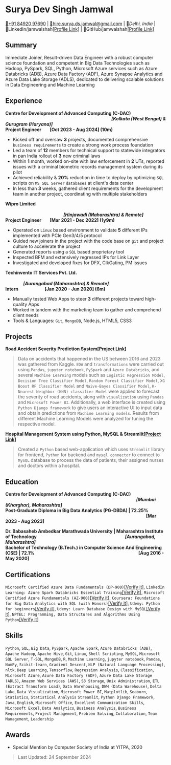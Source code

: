 # Surya Dev Singh Jamwal

[:iphone:+91 84920 97690](tel:+91-84920-97690) | [:email:hire.surya.ds.jamwal@gmail.com](mailto:hire.surya.ds.jamwal@gmail.com) | 📍*Delhi, India* | :link:LinkedIn/jamwalshah[[Profile Link]](https://linkedin.com/in/jamwalshah/) | :link:GitHub/jamwalshah[[Profile Link]](https://github.com/jamwalshah)

## Summary

Immediate Joiner, Result-driven Data Engineer with a robust computer science foundation and competent in Big Data Technologies such as Hadoop, PySpark, SQL, Python, Microsoft Azure services such as Azure Databricks (ADB), Azure Data Factory (ADF), Azure Synapse Analytics and Azure Data Lake Storage (ADLS), dedicated to delivering scalable solutions in Data Engineering and Machine Learning

## Experience

**Centre for Development of Advanced Computing (C-DAC) &nbsp;&ensp;&emsp;&emsp;&emsp;&emsp;&emsp;&emsp;&emsp;&emsp;&emsp;&emsp;&emsp;&emsp;&emsp;&emsp;&emsp;&emsp;&emsp;&emsp;&emsp;&emsp;&emsp;&emsp;&emsp;*[Kolkata (West Bengal) & Gurugram (Haryana)]***\
**Project Engineer &nbsp;&nbsp;&nbsp;&nbsp;&nbsp;&nbsp;  [Oct 2023 - Aug 2024] (10m)**

- Kicked off and oversaw **3** projects, documented comprehensive `business requirements` to create a strong work process foundation
- Led a team of **12** members for technical support to statewide integrators in pan India rollout of **3** new criminal laws
- Within **1** month, worked on-site with law enforcement in **2** UTs, reported issues with a criminal biometric records management system during its pilot
- Achieved reliability & **20%** reduction in time to deploy by optimizing `SQL` scripts on `MS SQL Server` `databases` at client's data center
- In less than **3** weeks, gathered client requirements for the development team in another project, coordinating with multiple stakeholders

**Wipro Limited &nbsp;&emsp;&emsp;&emsp;&emsp;&emsp;&emsp;&emsp;&emsp;&emsp;&emsp;&emsp;&emsp;&emsp;&emsp;&emsp;&emsp;&emsp;&emsp;&emsp;&emsp;&emsp;&emsp;&emsp;&emsp;&emsp;&emsp;&emsp;&emsp;&emsp;&emsp;&emsp;&emsp;&emsp;&emsp;&emsp;&emsp;&emsp;&emsp;&emsp;&emsp;&emsp;&emsp;&emsp;&emsp;&emsp;&emsp;&emsp;&emsp;*[Hinjawadi (Maharashtra) & Remote]***\
**Project Engineer &nbsp;&nbsp;&nbsp;&nbsp;&nbsp;&nbsp;  [Mar 2021 - Dec 2022] (1y9m)**

- Operated on `Linux` based environment to validate **5** different IPs implemented with PCIe Gen3/4/5 protocol
- Guided new joiners in the project with the code base on `git` and project culture to accelerate the project
- Generated reports using a `SQL` based proprietary tool
- Inspected BFM and extensively regressed IPs for Link Layer
- Investigated and developed fixes for DFX, ClkGating, PM issues

**Techinvento IT Services Pvt. Ltd. &nbsp;&emsp;&emsp;&emsp;&emsp;&emsp;&emsp;&emsp;&emsp;&emsp;&emsp;&emsp;&emsp;&emsp;&emsp;&emsp;&emsp;&emsp;&emsp;&emsp;&emsp;&emsp;&emsp;&emsp;&emsp;&emsp;&emsp;&emsp;&emsp;&emsp;&emsp;&emsp;&emsp;&emsp;&emsp;&emsp;&emsp;&emsp;&emsp;&emsp;*[Aurangabad (Maharashtra) & Remote]***\
**Intern &nbsp;&nbsp;&nbsp;&nbsp;&nbsp;&nbsp;&nbsp;&nbsp;&nbsp;&nbsp;&nbsp;&nbsp;&nbsp;&nbsp;&nbsp;&nbsp;&nbsp;&nbsp;&nbsp;&nbsp;&nbsp;&nbsp;&nbsp;  [Jan 2020 - Jun 2020] (6m)**

- Manually tested Web Apps to steer **3** different projects toward high-quality Apps
- Worked in tandem with the marketing team to gather and comprehend client needs
- Tools & Languages: `Git`, `MongoDB`, Node.js, HTML5, CSS3

## Projects

**Road Accident Severity Prediction System[[Project Link]](https://github.com/jamwalshah/road_accident_severity_prediction)**

> Data on accidents that happened in the US between 2016 and 2023 was gathered from Kaggle. `EDA` and `transformations` were carried out using `Pandas`, `jupyter notebook`, `PySpark` and `Azure Databricks`, and several `Machine Learning` models such as `Logistic Regression Model`, `Decision Tree Classifier Model`, `Random Forest Classifier Model`, `XG Boost RF Classifier Model` and `Naive-Bayes Classifier Model`, `K-Nearest Neighbor (KNN) classifier Model` were applied to forecast the severity of road accidents, along with `visualization` using `Pandas` and `Microsoft Power BI`. Additionally, a web interface is created using `Python Django framework` to give users an interactive UI to input data and obtain predictions from `Machine Learning models`. Results from different Machine Learning Models were analyzed for tuning the respective model.

**Hospital Management System using Python, MySQL & Streamlit[[Project Link]](https://github.com/jamwalshah/hospitalmanagement_python)**

> Created a `Python` based web-application which uses `Streamlit` library for frontend, `Python` for backend and `mysql connector` to connect to `MySQL` database to process the data of patients, their assigned nurses and doctors within a hospital.

## Education

**Centre for Development of Advanced Computing (C-DAC)** &nbsp;&emsp;&emsp;&emsp;&emsp;&emsp;&emsp;&emsp;&emsp;&emsp;&emsp;&emsp;&emsp;&emsp;&emsp;&emsp;&emsp;&emsp;&emsp;&emsp;&emsp;&emsp;&emsp;&emsp;&emsp;&emsp;&emsp;&emsp;&emsp;&emsp;***[Mumbai (Kharghar), Maharashtra]***\
**Post-Graduate Diploma in Big Data Analytics (PG-DBDA) | 72.25%** &ensp;&emsp;&emsp;&emsp;&emsp;&emsp;&emsp;&emsp;&emsp;&emsp;&emsp;&emsp;&emsp;&emsp;&emsp;&emsp;&emsp;&emsp;&emsp;&emsp;&emsp;&emsp;&emsp;&emsp;&emsp;&emsp;&emsp;&emsp;&emsp;&emsp;&emsp;&emsp;**[Mar 2023 - Aug 2023]**

**Dr. Babasaheb Ambedkar Marathwada University | Maharashtra Institute of Technology** &ensp;&emsp;&emsp;&emsp;&emsp;&emsp;&emsp;&emsp;&emsp;&emsp;&emsp;&emsp;&emsp;&emsp;&emsp;&emsp;&emsp;&emsp;&emsp;&emsp;***[Aurangabad, Maharashtra]***\
**Bachelor of Technology (B.Tech.) in Computer Science And Engineering (CSE) | 72.1%** &emsp;&emsp;&emsp;&emsp;&emsp;&emsp;&emsp;&emsp;&emsp;&emsp;&emsp;&emsp;&emsp;&emsp;&emsp;&emsp;&emsp;&emsp;&emsp;&emsp;&emsp;&emsp;&emsp;**[Aug 2016 - May 2020]**

## Certifications

`Microsoft Certified Azure Data Fundamentals (DP-900)`[[Verify it]](https://learn.microsoft.com/api/credentials/share/en-us/jamwalshah/D07CB6BBE490CDEC), `LinkedIn Learning: Azure Spark Databricks Essential Training`[[Verify it]](https://www.linkedin.com/learning/certificates/8d6ec9a12f18e4cc3464ec31776d84289c26c0ddb0343c5b88ad25b354954c9f), `Microsoft Certified Azure Fundamentals (AZ-900)`[[Verify it]](https://learn.microsoft.com/api/credentials/share/en-us/jamwalshah/67E567E823A63829), `Coursera: Foundations for Big Data Analytics with SQL (with Honors)`[[Verify it]](https://www.coursera.org/verify/7XKEFNQ2D9XK), `Udemy: Python for beginners`[[Verify it]](http://ude.my/UC-9a359103-00b1-4736-8542-13b8821f247d), `Udemy: Learn Database Design with MySQL`[[Verify it]](http://ude.my/UC-QFDEOVX9), `NPTEL: Programming, Data Structures and Algorithms Using Python`[[Verify it]](https://nptel.ac.in/noc/E_Certificate/noc18-cs21/NPTEL18CS21S44300281810060124.jpg)

## Skills

`Python`, `SQL`, `Big Data`, `PySpark`, `Apache Spark`, `Azure Databricks (ADB)`, `Apache Hadoop`, `Apache Hive`, `Git`, `Linux`, `Shell Scripting`, `MySQL`, `Microsoft SQL Server`, `T-SQL`, `MongoDB`, `R`, `Machine Learning`, `jupyter notebook`, `Pandas`, `NumPy`, `Scikit-learn`, `Gradient Descent`, `NLP (Natural Language Processing)`, `nltk`, `Deep Learning`, `Tensorflow`, `Regression Analysis`, `Classification`, `Microsoft Azure`, `Azure Data Factory (ADF)`, `Azure Data Lake Storage (ADLS)`, `Amazon Web Services (AWS)`, `S3 Storage`, `Unix Administration`, `ETL (Extract Transform Load)`, `Data Warehousing`, `DWH (Data Warehouse)`, `Delta Lake`, `Data Visualization`, `Microsoft Power BI`, `Matplotlib`, `Seaborn`, `Statistics`, `Statistical Analysis` `Streamlit`, `Python Django Framework`, `Java`, `English`,  `Microsoft Office`, `Excellent Communication Skills`, `Microsoft Excel`, `Data Analytics`, `Business Analysis`, `Business Requirements`, `Project Management`, `Problem Solving`, `Collaboration`, `Team Management`, `Leadership`

## Awards

- Special Mention by Computer Society of India at YITPA, 2020

> Last Updated: 24 September 2024
